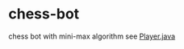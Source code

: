# chess-bot
chess bot with mini-max algorithm
see [Player.java](https://github.com/valentin1235/chess-bot/blob/main/src/academy/pocu/comp3500/assignment3/Player.java)
